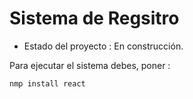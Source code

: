 <h1> Sistema de Regsitro </h1>  

- Estado del proyecto : En construcción.

Para ejecutar el sistema debes, poner :

```nmp install react```
